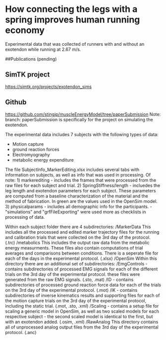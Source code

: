 # How connecting the legs with a spring improves human running economy
Experimental data that was collected of runners with and without an exotendon while running at 2.67 m/s. 

##Publications
(pending)

## SimTK project
https://simtk.org/projects/exotendon_sims

## Github
https://github.com/stingjp/muscleEnergyModel/tree/paperSubmission
Note: branch: paperSubmission is specifically for the project on simulating the exotendon. 

The experimental data includes 7 subjects with the following types of data: 
- Motion capture
- ground reaction forces
- Electromyography
- metabolic energy expenditure

The file SubjectInfo_MarkerEditing.xlsx includes several tabs with information on subjects, as well as info that was used in processing. Of note: 
    1) markerediting - includes the frames that were processed from the raw files for each subject and trial. 
    2) SpringStiffness/length - incluedes the leg length and exotendon parameters for each subject. These parameters are computed from a baseline characterization of the material and the method of fabrication. In green are the values used in the OpenSim model. 
    3) physicalparams - includes all demographic info for the participants. 
    - "simulations" and "grfFileExporting" were used more as checklists in processing of data. 

Within each subject folder there are 4 subdirectories:
/MarkerData
    This includes all the processed and edited marker trajectory files for the running and calibration trials that were collected on the 3rd day of the protocol. (.trc)
/metabolics
    This includes the output raw data from the metabolic energy measurments. These files also contain computations of trial averages and comparisons between conditions. There is a seperate file for each of the days in the experimental protocol. (.xlsx)
/OpenSim
    Within this directory there are an additional set of subdirectories:
        /EmgControls - contains subdirectories of processed EMG signals for each of the different trials on the 3rd day of the experimental protocol. these files were generated from the raw EMG signals. (.sto, .mat)
        /ID - contains subdirectories of processed ground reaction force data for each of the trials on the 3rd day of the experimental protocol. (.mot)
        /IK - contains subdirectories of inverse kinematics results and supporting files for each of the motion capture trials on the 3rd day of the experimental protocol, including the static trial. (.mot, .sto, .xml)
        /Scaling - contains a setup file for scaling a generic model in OpenSim, as well as two scaled models for each respective subject - the second scaled model is identical to the first, but with an exotendon added. (.osim, .xml)
/RawAnalog
    This directory contains all of unprocessed analog output files from the 3rd day of the experimental protocol. (.anc) 


